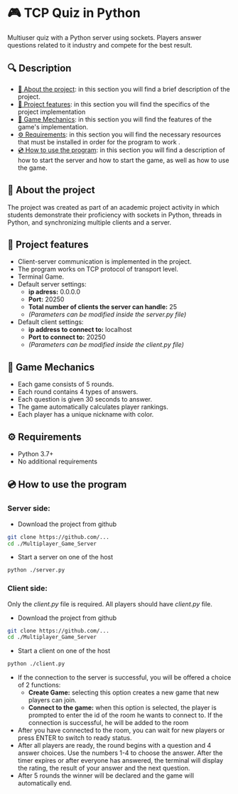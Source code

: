 # 🎮 TCP Quiz in Python

Multiuser quiz with a Python server using sockets. Players answer questions related to it industry and compete for the best result.
## 🔍 Description
- [📄 About the project](#About-the-project): in this section you will find a brief description of the project.
- [🚀 Project features](#Project-features): in this section you will find the specifics of the project implementation 
- [🎯 Game Mechanics](#Game-Mechanics): in this section you will find the features of the game's implementation.
- [⚙️ Requirements](#Requirements): in this section you will find the necessary resources that must be installed in order for the program to work .
- [💿 How to use the program](#How-to-use-the-program): in this section you will find a description of how to start the server and how to start the game, as well as how to use the game.

## 📄 About the project
The project was created as part of an academic project activity in which students demonstrate their proficiency with sockets in Python, threads in Python, and synchronizing multiple clients and a server.

## 🔖 Project features
- Client-server communication is implemented in the project.
- The program works on TCP protocol of transport level.
- Terminal Game.
- Default server settings:
    - **ip adress:** 0.0.0.0
    - **Port:** 20250
    - **Total number of clients the server can handle:** 25
    - *(Parameters can be modified inside the server.py file)*
- Default client settings:
    - **ip address to connect to:** localhost
    - **Port to connect to:** 20250
    - *(Parameters can be modified inside the client.py file)*

## 🔖 Game Mechanics
- Each game consists of 5 rounds.
- Each round contains 4 types of answers.
- Each question is given 30 seconds to answer.
- The game automatically calculates player rankings.
- Each player has a unique nickname with color.

## ⚙️ Requirements
- Python 3.7+
- No additional requirements 

## 💿 How to use the program
### Server side:
- Download the project from github
```bash
git clone https://github.com/...
cd ./Multiplayer_Game_Server
```
- Start a server on one of the host
```bash
python ./server.py
```

### Client side:
Only the *client.py* file is required.
All players should have *client.py* file.
- Download the project from github
```bash
git clone https://github.com/...
cd ./Multiplayer_Game_Server
```
- Start a client on one of the host
```bash
python ./client.py
```
- If the connection to the server is successful, you will be offered a choice of 2 functions: 
    * **Create Game:** selecting this option creates a new game that new players can join.
    * **Connect to the game:** when this option is selected, the player is prompted to enter the id of the room he wants to connect to. If the connection is successful, he will be added to the room
- After you have connected to the room, you can wait for new players or press ENTER to switch to ready status. 
- After all players are ready, the round begins with a question and 4 answer choices. Use the numbers 1-4 to choose the answer. After the timer expires or after everyone has answered, the terminal will display the rating, the result of your answer and the next question. 
- After 5 rounds the winner will be declared and the game will automatically end.

